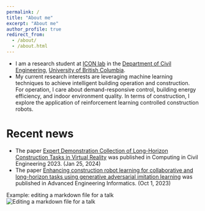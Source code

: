 ```yaml
---
permalink: /
title: "About me"
excerpt: "About me"
author_profile: true
redirect_from: 
  - /about/
  - /about.html
---
```


* I am a research student at [ICON lab](https://intelconstructlab.github.io/index.html) in the [Department of Civil Engineering](https://civil.ubc.ca/), [University of British Columbia](https://www.ubc.ca/).
* My current research interests are leveraging machine learning techniques to achieve intelligent building operation and construction. For operation, I care about demand-responsive control, building energy efficiency, and indoor environment quality. In terms of construction, I explore the application of reinforcement learning controlled construction robots.

Recent news
======
* The paper [Expert Demonstration Collection of Long-Horizon Construction Tasks in Virtual Reality](https://ascelibrary.org/doi/abs/10.1061/9780784485231.029) was published in Computing in Civil Engineering 2023. (Jan 25, 2024)
* The paper [Enhancing construction robot learning for collaborative and long-horizon tasks using generative adversarial imitation learning](https://doi.org/10.1016/j.aei.2023.102140) was published in Advanced Engineering Informatics. (Oct 1, 2023)

Example: editing a markdown file for a talk
![Editing a markdown file for a talk](/images/editing-talk.png)
